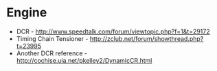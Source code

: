 # Engine

* DCR - http://www.speedtalk.com/forum/viewtopic.php?f=1&t=29172 
* Timing Chain Tensioner - http://zclub.net/forum/showthread.php?t=23995
* Another DCR reference - http://cochise.uia.net/pkelley2/DynamicCR.html
